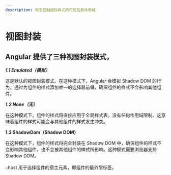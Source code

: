 ```yaml
---
description: 用于控制组件样式的可见性和作用域
---
```


# 视图封装



## Angular 提供了三种视图封装模式，

_**1.1 Emulated（模拟）**_

这是默认的视图封装模式。在这种模式下，Angular 会模拟 Shadow DOM 的行为，通过为组件的样式添加唯一的选择器前缀，确保组件的样式不会影响其他组件。

_**1.2 None（无）**_

在这种模式下，组件的样式将直接应用于全局样式表，没有任何作用域限制。这意味着组件的样式可能会与其他组件的样式发生冲突。

**1.3 ShadowDom（Shadow DOM）**

在这种模式下，组件的样式将完全封装在 Shadow DOM 中，确保组件的样式不会影响其他组件，也不会被其他组件的样式所影响。这种模式需要浏览器支持 Shadow DOM。\
\
::host 用于选择组件的宿主元素，即组件的最外层标签。
